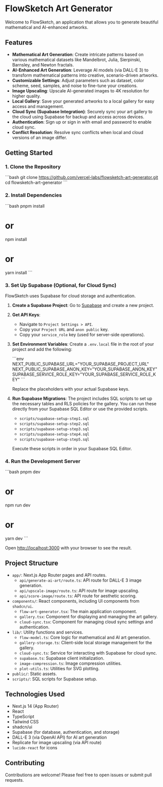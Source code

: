 # FlowSketch Art Generator

Welcome to FlowSketch, an application that allows you to generate beautiful mathematical and AI-enhanced artworks.

## Features

-   **Mathematical Art Generation**: Create intricate patterns based on various mathematical datasets like Mandelbrot, Julia, Sierpinski, Barnsley, and Newton fractals.
-   **AI-Enhanced Art Generation**: Leverage AI models (via DALL-E 3) to transform mathematical patterns into creative, scenario-driven artworks.
-   **Customizable Settings**: Adjust parameters such as dataset, color scheme, seed, samples, and noise to fine-tune your creations.
-   **Image Upscaling**: Upscale AI-generated images to 4K resolution for higher quality.
-   **Local Gallery**: Save your generated artworks to a local gallery for easy access and management.
-   **Cloud Sync (Supabase Integration)**: Securely sync your art gallery to the cloud using Supabase for backup and access across devices.
-   **Authentication**: Sign up or sign in with email and password to enable cloud sync.
-   **Conflict Resolution**: Resolve sync conflicts when local and cloud versions of an image differ.

## Getting Started

### 1. Clone the Repository

\`\`\`bash
git clone https://github.com/vercel-labs/flowsketch-art-generator.git
cd flowsketch-art-generator
\`\`\`

### 2. Install Dependencies

\`\`\`bash
pnpm install
# or
npm install
# or
yarn install
\`\`\`

### 3. Set Up Supabase (Optional, for Cloud Sync)

FlowSketch uses Supabase for cloud storage and authentication.

1.  **Create a Supabase Project**: Go to [Supabase](https://supabase.com/) and create a new project.
2.  **Get API Keys**:
    *   Navigate to `Project Settings > API`.
    *   Copy your `Project URL` and `anon public` key.
    *   Copy your `service_role` key (used for server-side operations).
3.  **Set Environment Variables**: Create a `.env.local` file in the root of your project and add the following:

    \`\`\`env
    NEXT_PUBLIC_SUPABASE_URL="YOUR_SUPABASE_PROJECT_URL"
    NEXT_PUBLIC_SUPABASE_ANON_KEY="YOUR_SUPABASE_ANON_KEY"
    SUPABASE_SERVICE_ROLE_KEY="YOUR_SUPABASE_SERVICE_ROLE_KEY"
    \`\`\`

    Replace the placeholders with your actual Supabase keys.

4.  **Run Supabase Migrations**:
    The project includes SQL scripts to set up the necessary tables and RLS policies for the gallery. You can run these directly from your Supabase SQL Editor or use the provided scripts.

    *   `scripts/supabase-setup-step1.sql`
    *   `scripts/supabase-setup-step2.sql`
    *   `scripts/supabase-setup-step3.sql`
    *   `scripts/supabase-setup-step4.sql`
    *   `scripts/supabase-setup-step5.sql`

    Execute these scripts in order in your Supabase SQL Editor.

### 4. Run the Development Server

\`\`\`bash
pnpm dev
# or
npm run dev
# or
yarn dev
\`\`\`

Open [http://localhost:3000](http://localhost:3000) with your browser to see the result.

## Project Structure

-   `app/`: Next.js App Router pages and API routes.
    -   `api/generate-ai-art/route.ts`: API route for DALL-E 3 image generation.
    -   `api/upscale-image/route.ts`: API route for image upscaling.
    -   `api/score-image/route.ts`: API route for aesthetic scoring.
-   `components/`: React components, including UI components from `shadcn/ui`.
    -   `flow-art-generator.tsx`: The main application component.
    -   `gallery.tsx`: Component for displaying and managing the art gallery.
    -   `cloud-sync.tsx`: Component for managing cloud sync settings and authentication.
-   `lib/`: Utility functions and services.
    -   `flow-model.ts`: Core logic for mathematical and AI art generation.
    -   `gallery-storage.ts`: Client-side local storage management for the gallery.
    -   `cloud-sync.ts`: Service for interacting with Supabase for cloud sync.
    -   `supabase.ts`: Supabase client initialization.
    -   `image-compression.ts`: Image compression utilities.
    -   `plot-utils.ts`: Utilities for SVG plotting.
-   `public/`: Static assets.
-   `scripts/`: SQL scripts for Supabase setup.

## Technologies Used

-   Next.js 14 (App Router)
-   React
-   TypeScript
-   Tailwind CSS
-   shadcn/ui
-   Supabase (for database, authentication, and storage)
-   DALL-E 3 (via OpenAI API) for AI art generation
-   Replicate for image upscaling (via API route)
-   `lucide-react` for icons

## Contributing

Contributions are welcome! Please feel free to open issues or submit pull requests.
